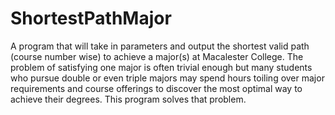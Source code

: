 # ShortestPathMajor
A program that will take in parameters and output the shortest valid path (course number wise) to achieve a major(s) at Macalester College. The problem of satisfying one major is often trivial enough but many students who pursue double or even triple majors may spend hours toiling over major requirements and course offerings to discover the most optimal way to achieve their degrees. This program solves that problem. 
